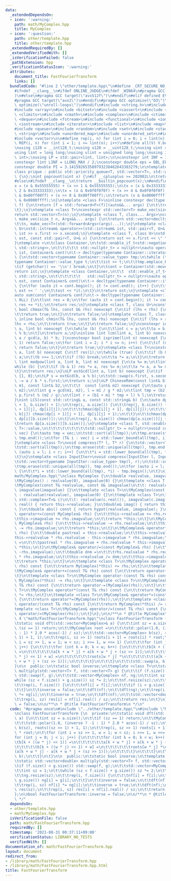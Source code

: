 ```yaml
---
data:
  _extendedDependsOn:
  - icon: ':warning:'
    path: math/MyComplex.hpp
    title: MyComplex
  - icon: ':question:'
    path: other/template.hpp
    title: other/template.hpp
  _extendedRequiredBy: []
  _extendedVerifiedWith: []
  _isVerificationFailed: false
  _pathExtension: hpp
  _verificationStatusIcon: ':warning:'
  attributes:
    document_title: FastFourierTransform
    links: []
  bundledCode: "#line 2 \"other/template.hpp\"\n#define _CRT_SECURE_NO_WARNINGS\n\
    #ifndef __clang__\n#ifdef ONLINE_JUDGE\n#ifdef _WIN64\n#pragma GCC target(\"avx2\"\
    )\n#else\n#pragma GCC target(\"avx512f\")\n#endif\n#elif defined EVAL\n#else\n\
    #pragma GCC target(\"avx2\")\n#endif\n#pragma GCC optimize(\"O3\")\n#pragma GCC\
    \ optimize(\"unroll-loops\")\n#endif\n#include <string.h>\n#include <algorithm>\n\
    #include <array>\n#include <bitset>\n#include <cassert>\n#include <cfloat>\n#include\
    \ <climits>\n#include <cmath>\n#include <complex>\n#include <ctime>\n#include\
    \ <deque>\n#include <fstream>\n#include <functional>\n#include <iomanip>\n#include\
    \ <iostream>\n#include <iterator>\n#include <list>\n#include <map>\n#include <memory>\n\
    #include <queue>\n#include <random>\n#include <set>\n#include <stack>\n#include\
    \ <string>\n#include <unordered_map>\n#include <unordered_set>\n#include <utility>\n\
    #include <vector>\n\n#define rep(i, n) for (int i = 0; i < lint(n); i++)\n#define\
    \ REP(i, n) for (int i = 1; i <= lint(n); i++)\n#define all(V) V.begin(), V.end()\n\
    \nusing i128 = __int128_t;\nusing u128 = __uint128_t;\nusing uint = unsigned int;\n\
    using lint = long long;\nusing ulint = unsigned long long;\nusing IP = std::pair<int,\
    \ int>;\nusing LP = std::pair<lint, lint>;\n\nconstexpr int INF = INT_MAX / 2;\n\
    constexpr lint LINF = LLONG_MAX / 2;\nconstexpr double eps = DBL_EPSILON * 10;\n\
    constexpr double PI = 3.141592653589793238462643383279;\n\ntemplate <class T>\n\
    class prique : public std::priority_queue<T, std::vector<T>, std::greater<T>>\
    \ {\n};\nint popcount(uint x) {\n#if __cplusplus >= 202002L\n\treturn std::popcount(x);\n\
    #else\n#ifndef __clang__\n\treturn __builtin_popcount(x);\n#endif\n#endif\n\t\
    x = (x & 0x55555555) + (x >> 1 & 0x55555555);\n\tx = (x & 0x33333333) + (x >>\
    \ 2 & 0x33333333);\n\tx = (x & 0x0f0f0f0f) + (x >> 4 & 0x0f0f0f0f);\n\tx = (x\
    \ & 0x00ff00ff) + (x >> 8 & 0x00ff00ff);\n\treturn (x & 0x0000ffff) + (x >> 16\
    \ & 0x0000ffff);\n}\ntemplate <class F>\ninline constexpr decltype(auto) lambda_fix(F&&\
    \ f) {\n\treturn [f = std::forward<F>(f)](auto&&... args) {\n\t\treturn f(f, std::forward<decltype(args)>(args)...);\n\
    \t};\n}\ntemplate <class T>\nconstexpr std::vector<T> make_vec(size_t n) {\n\t\
    return std::vector<T>(n);\n}\ntemplate <class T, class... Args>\nconstexpr auto\
    \ make_vec(size_t n, Args&&... args) {\n\treturn std::vector<decltype(make_vec<T>(args...))>(\n\
    \t\tn, make_vec<T>(std::forward<Args>(args)...));\n}\ntemplate <class T, class\
    \ U>\nstd::istream& operator>>(std::istream& ist, std::pair<T, U>& x) {\n\treturn\
    \ ist >> x.first >> x.second;\n}\ntemplate <class T, class U>\nstd::ostream& operator<<(std::ostream&\
    \ ost, const std::pair<T, U>& x) {\n\treturn ost << x.first << \" \" << x.second;\n\
    }\ntemplate <\n\tclass Container,\n\tstd::enable_if_t<std::negation_v<std::is_same<Container,\
    \ std::string>>,\n\t\t\t\t\t std::nullptr_t> = nullptr>\nauto operator>>(std::istream&\
    \ ist, Container& cont)\n\t-> decltype(typename Container::iterator(), std::cin)&\
    \ {\n\tstd::vector<typename Container::value_type> tmp;\n\twhile (true) {\n\t\t\
    typename Container::value_type t;\n\t\tist >> t;\n\t\ttmp.emplace_back(t);\n\t\
    \tif (getchar() == '\\n') break;\n\t}\n\tcont = Container(std::move(tmp));\n\t\
    return ist;\n}\ntemplate <class Container,\n\t\t  std::enable_if_t<!std::is_same_v<Container,\
    \ std::string>,\n\t\t\t\t\t\t   std::nullptr_t> = nullptr>\nauto operator<<(std::ostream&\
    \ ost, const Container& cont)\n\t-> decltype(typename Container::iterator(), std::cout)&\
    \ {\n\tfor (auto it = cont.begin(); it != cont.end(); it++) {\n\t\tif (it != cont.begin())\
    \ ost << ' ';\n\t\tost << *it;\n\t}\n\treturn ost;\n}\ntemplate <class Container>\n\
    auto sum(const Container& cont)\n\t-> decltype(typename Container::iterator(),\
    \ 0LL) {\n\tlint res = 0;\n\tfor (auto it = cont.begin(); it != cont.end(); it++)\
    \ res += *it;\n\treturn res;\n}\ntemplate <class T, class U>\nconstexpr inline\
    \ bool chmax(T& lhs, const U& rhs) noexcept {\n\tif (lhs < rhs) {\n\t\tlhs = rhs;\n\
    \t\treturn true;\n\t}\n\treturn false;\n}\ntemplate <class T, class U>\nconstexpr\
    \ inline bool chmin(T& lhs, const U& rhs) noexcept {\n\tif (lhs > rhs) {\n\t\t\
    lhs = rhs;\n\t\treturn true;\n\t}\n\treturn false;\n}\nconstexpr inline lint gcd(lint\
    \ a, lint b) noexcept {\n\twhile (b) {\n\t\tlint c = a;\n\t\ta = b;\n\t\tb = c\
    \ % b;\n\t}\n\treturn a;\n}\ninline lint lcm(lint a, lint b) noexcept { return\
    \ a / gcd(a, b) * b; }\nconstexpr bool isprime(lint n) noexcept {\n\tif (n ==\
    \ 1) return false;\n\tfor (int i = 2; i * i <= n; i++) {\n\t\tif (n % i == 0)\
    \ return false;\n\t}\n\treturn true;\n}\ntemplate <class T>\nconstexpr T mypow(T\
    \ a, lint b) noexcept {\n\tT res(1);\n\twhile (true) {\n\t\tif (b & 1) res *=\
    \ a;\n\t\tb >>= 1;\n\t\tif (!b) break;\n\t\ta *= a;\n\t}\n\treturn res;\n}\nconstexpr\
    \ lint modpow(lint a, lint b, lint m) noexcept {\n\ta %= m;\n\tlint res(1);\n\t\
    while (b) {\n\t\tif (b & 1) res *= a, res %= m;\n\t\ta *= a, a %= m, b >>= 1;\n\
    \t}\n\treturn res;\n}\nLP extGcd(lint a, lint b) noexcept {\n\tif (b == 0) return\
    \ {1, 0};\n\tLP s = extGcd(b, a % b);\n\tstd::swap(s.first, s.second);\n\ts.second\
    \ -= a / b * s.first;\n\treturn s;\n}\nLP ChineseRem(const lint& b1, const lint&\
    \ m1, const lint& b2,\n\t\t\t  const lint& m2) noexcept {\n\tauto p = extGcd(m1,\
    \ m2);\n\tlint g = gcd(m1, m2), l = m1 / g * m2;\n\tlint tmp = (b2 - b1) / g *\
    \ p.first % (m2 / g);\n\tlint r = (b1 + m1 * tmp + l) % l;\n\treturn {r, l};\n\
    }\nint LCS(const std::string& a, const std::string& b) {\n\tauto dp = make_vec<int>(a.size()\
    \ + 1, b.size() + 1);\n\trep(i, a.size()) {\n\t\trep(j, b.size()) {\n\t\t\tchmax(dp[i\
    \ + 1][j], dp[i][j]);\n\t\t\tchmax(dp[i][j + 1], dp[i][j]);\n\t\t\tif (a[i] ==\
    \ b[j]) chmax(dp[i + 1][j + 1], dp[i][j] + 1);\n\t\t}\n\t\tchmax(dp[i + 1][b.size()],\
    \ dp[i][b.size()]);\n\t}\n\trep(j, b.size()) chmax(dp[a.size()][j + 1], dp[a.size()][j]);\n\
    \treturn dp[a.size()][b.size()];\n}\ntemplate <class T, std::enable_if_t<std::is_convertible<int,\
    \ T>::value,\n\t\t\t\t\t\t\t\t\tstd::nullptr_t> = nullptr>\nvoid compress(std::vector<T>&\
    \ vec) {\n\tauto tmp = vec;\n\tstd::sort(all(tmp));\n\ttmp.erase(std::unique(all(tmp)),\
    \ tmp.end());\n\tfor (T& i : vec) i = std::lower_bound(all(tmp), i) - tmp.begin();\n\
    }\ntemplate <class T>\nvoid compress(T* l, T* r) {\n\tstd::vector<T> tmp(l, r);\n\
    \tstd::sort(all(tmp));\n\ttmp.erase(std::unique(all(tmp)), tmp.end());\n\tfor\
    \ (auto i = l; i < r; i++) {\n\t\t*i = std::lower_bound(all(tmp), *i) - tmp.begin();\n\
    \t}\n}\ntemplate <class InputIter>\nvoid compress(InputIter l, InputIter r) {\n\
    \tstd::vector<typename InputIter::value_type> tmp(l, r);\n\tstd::sort(all(tmp));\n\
    \ttmp.erase(std::unique(all(tmp)), tmp.end());\n\tfor (auto i = l; i < r; i++)\
    \ {\n\t\t*i = std::lower_bound(all(tmp), *i) - tmp.begin();\n\t}\n}\n#line 3 \"\
    math/MyComplex.hpp\"\nclass MyComplex {\n\tdouble realvalue, imagvalue;\n\n  public:\n\
    \tMyComplex() : realvalue(0), imagvalue(0) {}\n\ttemplate <class T, class U>\n\
    \tMyComplex(const T& realvalue, const U& imagvalue)\n\t\t: realvalue(realvalue),\
    \ imagvalue(imagvalue) {}\n\ttemplate <class T>\n\tMyComplex(const T& realvalue)\
    \ : realvalue(realvalue), imagvalue(0) {}\n\ttemplate <class T>\n\tMyComplex(const\
    \ std::complex<T>& c)\n\t\t: realvalue(c.real()), imagvalue(c.imag()) {}\n\tdouble&\
    \ real() { return this->realvalue; }\n\tdouble& imag() { return this->imagvalue;\
    \ }\n\tdouble abs() const { return hypot(realvalue, imagvalue); }\n\tMyComplex&\
    \ operator+=(const MyComplex& rhs) {\n\t\tthis->realvalue += rhs.realvalue;\n\t\
    \tthis->imagvalue += rhs.imagvalue;\n\t\treturn *this;\n\t}\n\tMyComplex& operator-=(const\
    \ MyComplex& rhs) {\n\t\tthis->realvalue -= rhs.realvalue;\n\t\tthis->imagvalue\
    \ -= rhs.imagvalue;\n\t\treturn *this;\n\t}\n\tMyComplex& operator*=(const MyComplex&\
    \ rhs) {\n\t\tdouble pastreal = this->realvalue;\n\t\tthis->realvalue =\n\t\t\t\
    this->realvalue * rhs.realvalue - this->imagvalue * rhs.imagvalue;\n\t\tthis->imagvalue\
    \ =\n\t\t\tpastreal * rhs.imagvalue + rhs.realvalue * this->imagvalue;\n\t\treturn\
    \ *this;\n\t}\n\tMyComplex& operator/=(const MyComplex& rhs) {\n\t\t*this *= MyComplex(rhs.realvalue,\
    \ -rhs.imagvalue);\n\t\tdouble dnm =\n\t\t\trhs.realvalue * rhs.realvalue - rhs.imagvalue\
    \ * rhs.imagvalue;\n\t\tthis->realvalue /= dnm;\n\t\tthis->imagvalue /= dnm;\n\
    \t\treturn *this;\n\t}\n\n\ttemplate <class T>\n\tMyComplex operator+(const T&\
    \ rhs) const {\n\t\treturn MyComplex(*this) += rhs;\n\t}\n\ttemplate <class T>\n\
    \tMyComplex& operator+=(const T& rhs) const {\n\t\treturn operator+=(MyComplex(rhs));\n\
    \t}\n\ttemplate <class T>\n\tMyComplex operator-(const T& rhs) const {\n\t\treturn\
    \ MyComplex(*this) -= rhs;\n\t}\n\ttemplate <class T>\n\tMyComplex& operator-=(const\
    \ T& rhs) const {\n\t\treturn operator-=(MyComplex(rhs));\n\t}\n\ttemplate <class\
    \ T>\n\tMyComplex operator*(const T& rhs) const {\n\t\treturn MyComplex(*this)\
    \ *= rhs;\n\t}\n\ttemplate <class T>\n\tMyComplex& operator*=(const T& rhs) const\
    \ {\n\t\treturn operator*=(MyComplex(rhs));\n\t}\n\ttemplate <class T>\n\tMyComplex\
    \ operator/(const T& rhs) const {\n\t\treturn MyComplex(*this) /= rhs;\n\t}\n\t\
    template <class T>\n\tMyComplex& operator/=(const T& rhs) const {\n\t\treturn\
    \ operator/=(MyComplex(rhs));\n\t}\n};\n\n/**\n * @title MyComplex\n */\n#line\
    \ 4 \"math/FastFourierTransform.hpp\"\nclass FastFourierTransform {\n  private:\n\
    \tstatic void dft(std::vector<MyComplex>& a) {\n\t\tint sz = a.size();\n\t\tif\
    \ (sz == 1) return;\n\t\tMyComplex root =\n\t\t\tstd::polar(1.0, (inverse ? -1\
    \ : 1) * 2.0 * acos(-1) / sz);\n\t\tstd::vector<MyComplex> b(sz), roots((sz >>\
    \ 1) + 1, 1);\n\t\trep(i, sz >> 1) roots[i + 1] = roots[i] * root;\n\t\tfor (int\
    \ i = sz >> 1, w = 1; w < sz; i >>= 1, w <<= 1) {\n\t\t\tfor (int j = 0; j < i;\
    \ j++) {\n\t\t\t\tfor (int k = 0; k < w; k++) {\n\t\t\t\t\tb[k + ((w * j) << 1)]\
    \ =\n\t\t\t\t\t\ta[k + w * j] + a[k + w * j + (sz >> 1)];\n\t\t\t\t\tb[k + ((w\
    \ * j) << 1) + w] =\n\t\t\t\t\t\troots[w * j] *\n\t\t\t\t\t\t(a[k + w * j] - a[k\
    \ + w * j + (sz >> 1)]);\n\t\t\t\t}\n\t\t\t}\n\t\t\tstd::swap(a, b);\n\t\t}\n\t\
    }\n\n  public:\n\tstatic bool inverse;\n\ttemplate <class T>\n\tstatic std::vector<double>\
    \ multiply(std::vector<T> f, std::vector<T> g) {\n\t\tif (f.size() < g.size())\
    \ std::swap(f, g);\n\t\tstd::vector<MyComplex> nf, ng;\n\t\tint sz = 1;\n\t\t\
    while (sz < f.size() + g.size()) sz *= 2;\n\t\tnf.resize(sz);\n\t\tng.resize(sz);\n\
    \t\trep(i, f.size()) {\n\t\t\tnf[i] = f[i];\n\t\t\tif (i < g.size()) ng[i] = g[i];\n\
    \t\t}\n\t\tinverse = false;\n\t\tdft(nf);\n\t\tdft(ng);\n\t\trep(i, sz) nf[i]\
    \ *= ng[i];\n\t\tinverse = true;\n\t\tdft(nf);\n\t\tstd::vector<double> res(sz);\n\
    \t\trep(i, sz) res[i] = nf[i].real() / sz;\n\t\treturn res;\n\t}\n};\n\nbool FastFourierTransform::inverse\
    \ = false;\n\n/**\n * @title FastFourierTransform\n */\n"
  code: "#pragma once\n#include \"../other/template.hpp\"\n#include \"MyComplex.hpp\"\
    \nclass FastFourierTransform {\n  private:\n\tstatic void dft(std::vector<MyComplex>&\
    \ a) {\n\t\tint sz = a.size();\n\t\tif (sz == 1) return;\n\t\tMyComplex root =\n\
    \t\t\tstd::polar(1.0, (inverse ? -1 : 1) * 2.0 * acos(-1) / sz);\n\t\tstd::vector<MyComplex>\
    \ b(sz), roots((sz >> 1) + 1, 1);\n\t\trep(i, sz >> 1) roots[i + 1] = roots[i]\
    \ * root;\n\t\tfor (int i = sz >> 1, w = 1; w < sz; i >>= 1, w <<= 1) {\n\t\t\t\
    for (int j = 0; j < i; j++) {\n\t\t\t\tfor (int k = 0; k < w; k++) {\n\t\t\t\t\
    \tb[k + ((w * j) << 1)] =\n\t\t\t\t\t\ta[k + w * j] + a[k + w * j + (sz >> 1)];\n\
    \t\t\t\t\tb[k + ((w * j) << 1) + w] =\n\t\t\t\t\t\troots[w * j] *\n\t\t\t\t\t\t\
    (a[k + w * j] - a[k + w * j + (sz >> 1)]);\n\t\t\t\t}\n\t\t\t}\n\t\t\tstd::swap(a,\
    \ b);\n\t\t}\n\t}\n\n  public:\n\tstatic bool inverse;\n\ttemplate <class T>\n\
    \tstatic std::vector<double> multiply(std::vector<T> f, std::vector<T> g) {\n\t\
    \tif (f.size() < g.size()) std::swap(f, g);\n\t\tstd::vector<MyComplex> nf, ng;\n\
    \t\tint sz = 1;\n\t\twhile (sz < f.size() + g.size()) sz *= 2;\n\t\tnf.resize(sz);\n\
    \t\tng.resize(sz);\n\t\trep(i, f.size()) {\n\t\t\tnf[i] = f[i];\n\t\t\tif (i <\
    \ g.size()) ng[i] = g[i];\n\t\t}\n\t\tinverse = false;\n\t\tdft(nf);\n\t\tdft(ng);\n\
    \t\trep(i, sz) nf[i] *= ng[i];\n\t\tinverse = true;\n\t\tdft(nf);\n\t\tstd::vector<double>\
    \ res(sz);\n\t\trep(i, sz) res[i] = nf[i].real() / sz;\n\t\treturn res;\n\t}\n\
    };\n\nbool FastFourierTransform::inverse = false;\n\n/**\n * @title FastFourierTransform\n\
    \ */"
  dependsOn:
  - other/template.hpp
  - math/MyComplex.hpp
  isVerificationFile: false
  path: math/FastFourierTransform.hpp
  requiredBy: []
  timestamp: '2021-08-31 00:37:11+09:00'
  verificationStatus: LIBRARY_NO_TESTS
  verifiedWith: []
documentation_of: math/FastFourierTransform.hpp
layout: document
redirect_from:
- /library/math/FastFourierTransform.hpp
- /library/math/FastFourierTransform.hpp.html
title: FastFourierTransform
---
```

